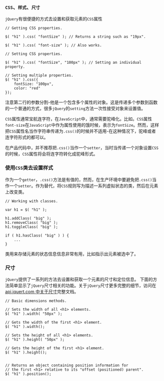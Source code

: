 ### `CSS`、`样式`、`尺寸`
`jQuery`有很便捷的方式去设置和获取元素的`CSS`属性
```
// Getting CSS properties.
 
$( "h1" ).css( "fontSize" ); // Returns a string such as "19px".
 
$( "h1" ).css( "font-size" ); // Also works.
```
```
// Setting CSS properties.
 
$( "h1" ).css( "fontSize", "100px" ); // Setting an individual property.
 
// Setting multiple properties.
$( "h1" ).css({
    fontSize: "100px",
    color: "red"
});
```

注意第二行的参数分割-他是一个包含多个属性的对象。这是传递多个参数到函数的一个普通的方式，很多`jQuery`的`setting`方法一次性接受对象来设置值。


`CSS`属性通常宝航连字符，在`JavaScript`中，通常需要驼峰化。比如。`CSS`属性`font-size`在`JavaScript`中作为属性使用的饿时候，表示为`fontSize`。然而，这样把`CSS`属性名当作字符串传递为`.css()`的时候并不适用-在这种情况下，驼峰或者连字符形式的都可以。

在产品代码中，并不推荐把`.css()`当作一个`setter`，当时当传递一个对象设置`CSS`的时候，`CSS`属性将会将连字符转化成驼峰形式。

### 使用`CSS`类去设置样式
作为一个`getter`，`.css()`方法是有值的，然而，在生产环境中要避免把`.css()`当作一个`setter`。作为替代，将`CSS`规则写为描述一系列虚拟状态的类，然后在元素上改变类。
```
// Working with classes.
 
var h1 = $( "h1" );
 
h1.addClass( "big" );
h1.removeClass( "big" );
h1.toggleClass( "big" );
 
if ( h1.hasClass( "big" ) ) {
    ...
}
```
类用来存储元素的状态信息信息非常有用，比如指示出元素被选中了。
### 尺寸

`jQuery`提供了一系列的方法去设置和获取一个元素的尺寸和定位信息。
下面的方法简单显示了`jQuery`尺寸相关的功能。关于`jQuery`尺寸更多完整的细节，访问在[api.jquert.com 中关于尺寸]()完整文档。
```
// Basic dimensions methods.
 
// Sets the width of all <h1> elements.
$( "h1" ).width( "50px" );
 
// Gets the width of the first <h1> element.
$( "h1" ).width();
 
// Sets the height of all <h1> elements.
$( "h1" ).height( "50px" );
 
// Gets the height of the first <h1> element.
$( "h1" ).height();
 
 
// Returns an object containing position information for
// the first <h1> relative to its "offset (positioned) parent".
$( "h1" ).position();
```